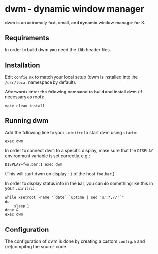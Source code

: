 # dwm - dynamic window manager

dwm is an extremely fast, small, and dynamic window manager for X.

## Requirements

In order to build dwm you need the Xlib header files.

## Installation

Edit `config.mk` to match your local setup (dwm is installed into the
`/usr/local` namespace by default).

Afterwards enter the following command to build and install dwm (if necessary as
root):

    make clean install

## Running dwm

Add the following line to your `.xinitrc` to start dwm using `startx`:

    exec dwm

In order to connect dwm to a specific display, make sure that the `DISPLAY`
environment variable is set correctly, e.g.:

    DISPLAY=foo.bar:1 exec dwm

(This will start dwm on display `:1` of the host `foo.bar`.)

In order to display status info in the bar, you can do something like this in
your `.xinitrc`:

    while xsetroot -name "`date` `uptime | sed 's/.*,//'`"
    do
    	sleep 1
    done &
    exec dwm

## Configuration

The configuration of dwm is done by creating a custom `config.h` and
(re)compiling the source code.
